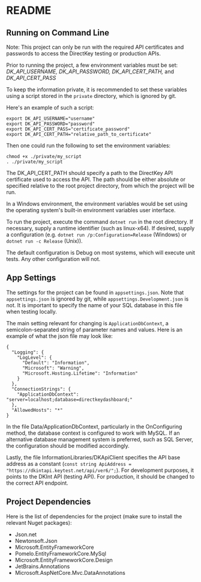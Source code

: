 # README #

## Running on Command Line ##

Note: This project can only be run with the required API certificates and passwords to access the DirectKey testing or production APIs.

Prior to running the project, a few environment variables must be set: 
*DK_API_USERNAME, DK_API_PASSWORD, DK_API_CERT_PATH,* and *DK_API_CERT_PASS*

To keep the information private, it is recommended to set these variables using a script stored in the `private` directory, which is ignored by git. 

Here's an example of such a script:
```
export DK_API_USERNAME="username"
export DK_API_PASSWORD="password"
export DK_API_CERT_PASS="certificate_password"
export DK_API_CERT_PATH="relative_path_to_certificate"
```
Then one could run the following to set the environment variables:
```
chmod +x ./private/my_script
. ./private/my_script
```

The DK_API_CERT_PATH should specify a path to the DirectKey API certificate used to access the API. The path should be either absolute or specified relative to the root project directory, from which the project will be run.

In a Windows environment, the environment variables would be set using the operating system's built-in environment variables user interface.

To run the project, execute the command `dotnet run` in the root directory. If necessary, supply a runtime identifier (such as linux-x64). If desired, supply a configuration (e.g. `dotnet run /p:Configuration=Release` (Windows) or `dotnet run -c Release` (Unix)).

The default configuration is Debug on most systems, which will execute unit tests. Any other configuration will not.

## App Settings ##

The settings for the project can be found in `appsettings.json`. Note that `appsettings.json` is ignored by git, while `appsettings.Development.json` is not. It is important to specify the name of your SQL database in this file when testing locally.

The main setting relevant for changing is `ApplicationDbContext`, a semicolon-separated string of parameter names and values. Here is an example of what the json file may look like: 

```
{
  "Logging": {
    "LogLevel": {
      "Default": "Information",
      "Microsoft": "Warning",
      "Microsoft.Hosting.Lifetime": "Information"
    }
  },
  "ConnectionStrings": {
    "ApplicationDbContext": "server=localhost;database=directkeydashboard;"
  },
  "AllowedHosts": "*"
}
```

In the file Data/ApplicationDbContext, particularly in the OnConfiguring method, the database context is configured to work with MySQL. If an alternative database management system is preferred, such as SQL Server, the configuration should be modified accordingly.

Lastly, the file InformationLibraries/DKApiClient specifies the API base address as a constant (`const string ApiAddress = "https://dkintapi.keytest.net/api/ver6/";`). For development purposes, it points to the DKInt API (testing API). For production, it should be changed to the correct API endpoint.

## Project Dependencies ##
Here is the list of dependencies for the project (make sure to install the relevant Nuget packages):

* Json.net
* Newtonsoft.Json
* Microsoft.EntityFrameworkCore
* Pomelo.EntityFrameworkCore.MySql
* Microsoft.EntityFrameworkCore.Design
* JetBrains.Annotations
* Microsoft.AspNetCore.Mvc.DataAnnotations
